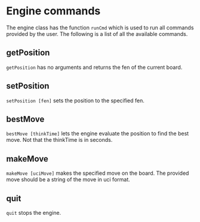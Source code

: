 # Engine commands

The engine class has the function `runCmd` which is used to run all commands provided by the user. The following is a list of all the available commands.

## getPosition

`getPosition` has no arguments and returns the fen of the current board.

## setPosition

`setPosition [fen]` sets the position to the specified fen.

## bestMove

`bestMove [thinkTime]` lets the engine evaluate the position to find the best move.
Not that the thinkTime is in seconds.

## makeMove

`makeMove [uciMove]` makes the specified move on the board. The provided move should be a string of the move in uci format.

## quit

`quit` stops the engine.

